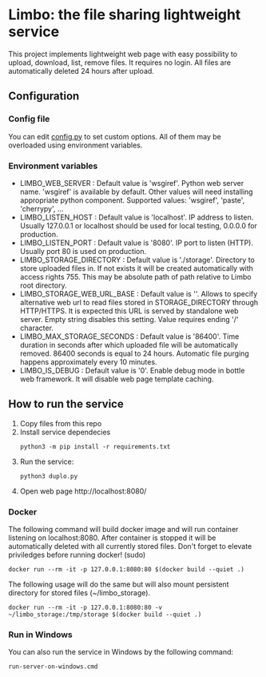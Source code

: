 # Limbo: the file sharing lightweight service

This project implements lightweight web page with easy possibility to upload, download, list, remove files.
It requires no login.
All files are automatically deleted 24 hours after upload.

## Configuration

### Config file

You can edit [config.py](config.py) to set custom options. All of them may be overloaded using environment variables.

### Environment variables

* LIMBO_WEB_SERVER : Default value is 'wsgiref'. Python web server name. 'wsgiref' is available by default. Other values will need installing appropriate python component. Supported values: 'wsgiref', 'paste', 'cherrypy', ...
* LIMBO_LISTEN_HOST : Default value is 'localhost'. IP address to listen. Usually 127.0.0.1 or localhost should be used for local testing, 0.0.0.0 for production.
* LIMBO_LISTEN_PORT : Default value is '8080'. IP port to listen (HTTP). Usually port 80 is used on production.
* LIMBO_STORAGE_DIRECTORY : Default value is './storage'. Directory to store uploaded files in. If not exists it will be created automatically with access rights 755. This may be absolute path of path relative to Limbo root directory.
* LIMBO_STORAGE_WEB_URL_BASE : Default value is ''. Allows to specify alternative web url to read files stored in STORAGE_DIRECTORY through HTTP/HTTPS. It is expected this URL is served by standalone web server. Empty string disables this setting. Value requires ending '/' character.
* LIMBO_MAX_STORAGE_SECONDS : Default value is '86400'. Time duration in seconds after which uploaded file will be automatically removed. 86400 seconds is equal to 24 hours. Automatic file purging happens approximately every 10 minutes.
* LIMBO_IS_DEBUG : Default value is '0'. Enable debug mode in bottle web framework. It will disable web page template caching.

## How to run the service

1. Copy files from this repo
2. Install service dependecies
    ```
    python3 -m pip install -r requirements.txt
    ```
3. Run the service:
    ```
    python3 duplo.py
    ```
4. Open web page http://localhost:8080/

### Docker

The following command will build docker image and will run container listening on localhost:8080.
After container is stopped it will be automatically deleted with all currently stored files.
Don't forget to elevate priviledges before running docker! (sudo)

```
docker run --rm -it -p 127.0.0.1:8080:80 $(docker build --quiet .)
```

The following usage will do the same but will also mount persistent directory for stored files (~/limbo_storage).

```
docker run --rm -it -p 127.0.0.1:8080:80 -v ~/limbo_storage:/tmp/storage $(docker build --quiet .)
```

### Run in Windows

You can also run the service in Windows by the following command:
```
run-server-on-windows.cmd
```
